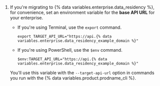 1. If you're migrating to {% data variables.enterprise.data_residency %}, for convenience, set an environment variable for the **base API URL** for your enterprise.

   * If you're using Terminal, use the `export` command.

     ```shell copy
     export TARGET_API_URL="https://api.{% data variables.enterprise.data_residency_example_domain %}"
     ```

   * If you're using PowerShell, use the `$env` command.

     ```shell copy
     $env:TARGET_API_URL="https://api.{% data variables.enterprise.data_residency_example_domain %}"
     ```

   You'll use this variable with the `--target-api-url` option in commands you run with the {% data variables.product.prodname_cli %}.
